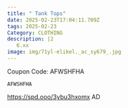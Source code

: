 ```yaml
---
title: " Tank Tops"
date: 2025-02-23T17:04:11.709Z
tags: 2025-02-23
Category: CLOTHING
description: |2
   6.xx
image: img/71yl-elikel._ac_sy679_.jpg
---
```

C﻿oupon Code: AFWSHFHA

<pre class="language-javascript"><code

class="language-javascript">AFWSHFHA</code></pre>

https://spd.ooo/3ybu3hxomx
AD